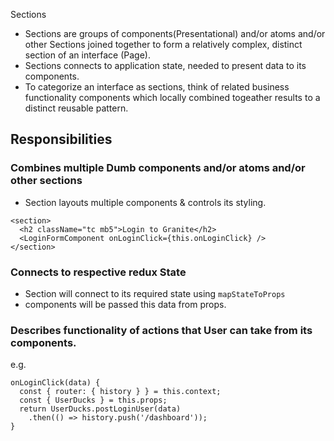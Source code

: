 Sections
- Sections are groups of components(Presentational) and/or atoms and/or other Sections joined together to form a relatively complex, distinct section of an interface (Page).
- Sections connects to application state, needed to present data to its components.
- To categorize an interface as sections, think of related business functionality components which locally combined togeather results to a distinct reusable pattern.

## Responsibilities

### Combines multiple Dumb components and/or atoms and/or other sections
- Section layouts multiple components & controls its styling.

```
<section>
  <h2 className="tc mb5">Login to Granite</h2>
  <LoginFormComponent onLoginClick={this.onLoginClick} />
</section>
```

### Connects to respective redux State
- Section will connect to its required state using `mapStateToProps`
- components will be passed this data from props.


### Describes functionality of actions that User can take from its components.
e.g.
```
onLoginClick(data) {
  const { router: { history } } = this.context;
  const { UserDucks } = this.props;
  return UserDucks.postLoginUser(data)
    .then(() => history.push('/dashboard'));
}
```
